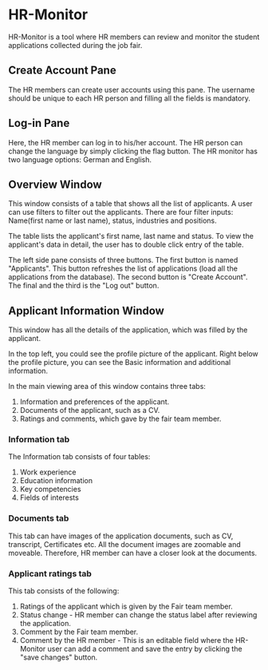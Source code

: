 
# HR-Monitor

HR-Monitor is a tool where HR members can review and monitor the student applications collected during the job fair.

## Create Account Pane

The HR members can create user accounts using this pane. The username should be unique to each HR person and filling all the fields is mandatory.


## Log-in Pane

Here, the HR member can log in to his/her account. The HR person can change the language by simply clicking the flag button. The HR monitor has two language options: German and English.

## Overview Window  

This window consists of a table that shows all the list of applicants. A user can use filters to filter out the applicants. 
There are four filter inputs: Name(first name or last name), status, industries and positions. 

The table lists the applicant's first name, last name and status. To view the applicant's data in detail, the user has to double click entry of the table.

The left side pane consists of three buttons. The first button is named "Applicants". This button refreshes the list of applications (load all the applications from the database). The second button is "Create Account". The final and the third is the "Log out" button.

## Applicant Information Window

This window has all the details of the application, which was filled by the applicant.

In the top left, you could see the profile picture of the applicant. Right below the profile picture, you can see the Basic information and additional information.

In the main viewing area of this window contains three tabs:
1. Information and preferences of the applicant.
2. Documents of the applicant, such as a CV.
3. Ratings and comments, which gave by the fair team member.

### Information tab

The Information tab consists of four tables: 
1. Work experience
2. Education information
3. Key competencies
4. Fields of interests

### Documents tab

This tab can have images of the application documents, such as CV, transcript, Certificates etc. All the document images are zoomable and moveable. Therefore, HR member can have a closer look at the documents.  

### Applicant ratings tab

This tab consists of the following:
1. Ratings of the applicant which is given by the Fair team member. 
2. Status change - HR member can change the status label after reviewing the application. 
3. Comment by the Fair team member.
4. Comment by the HR member - This is an editable field where the HR-Monitor user can add a comment and save the entry by clicking the "save changes" button.